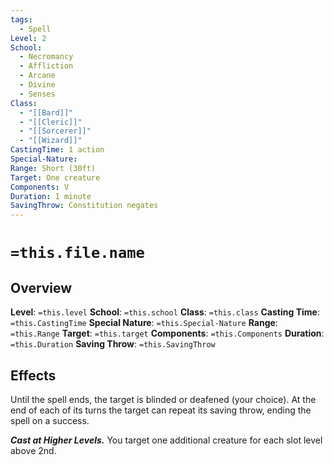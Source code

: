 ```yaml
---
tags:
  - Spell
Level: 2
School:
  - Necromancy
  - Affliction
  - Arcane
  - Divine
  - Senses
Class:
  - "[[Bard]]"
  - "[[Cleric]]"
  - "[[Sorcerer]]"
  - "[[Wizard]]"
CastingTime: 1 action
Special-Nature: 
Range: Short (30ft)
Target: One creature
Components: V
Duration: 1 minute
SavingThrow: Constitution negates
---
```

# `=this.file.name`

## Overview
**Level**: `=this.level`
**School**: `=this.school`
**Class**: `=this.class`
**Casting Time**: `=this.CastingTime`
**Special Nature**: `=this.Special-Nature`
**Range**: `=this.Range`
**Target**: `=this.target`
**Components**: `=this.Components`
**Duration**: `=this.Duration`
**Saving Throw**: `=this.SavingThrow`
## Effects
Until the spell ends, the target is blinded or deafened (your choice). At the end of each of its turns the target can repeat its saving throw, ending the spell on a success.

***Cast at Higher Levels.*** You target one additional creature for each slot level above 2nd.
